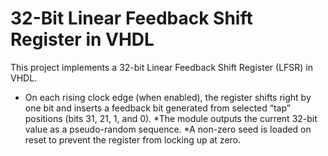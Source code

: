 # 32-Bit Linear Feedback Shift Register in VHDL
This project implements a 32-bit Linear Feedback Shift Register (LFSR) in VHDL.
* On each rising clock edge (when enabled), the register shifts right by one bit and inserts a feedback bit generated from selected “tap” positions (bits 31, 21, 1, and 0).
*The module outputs the current 32-bit value as a pseudo-random sequence.
*A non-zero seed is loaded on reset to prevent the register from locking up at zero.

